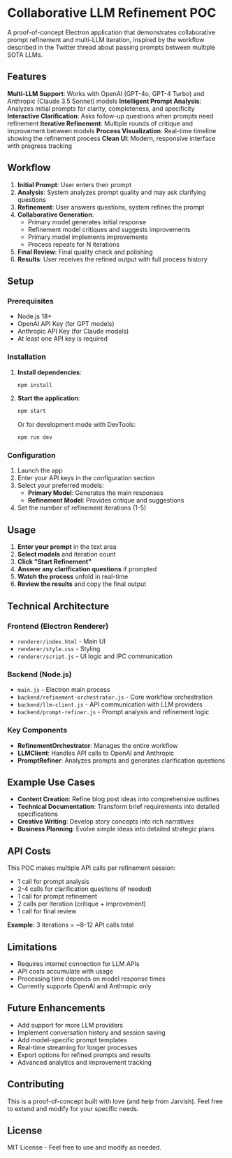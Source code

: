 # Collaborative LLM Refinement POC

A proof-of-concept Electron application that demonstrates collaborative prompt refinement and multi-LLM iteration, inspired by the workflow described in the Twitter thread about passing prompts between multiple SOTA LLMs.

## Features

**Multi-LLM Support**: Works with OpenAI (GPT-4o, GPT-4 Turbo) and Anthropic (Claude 3.5 Sonnet) models
**Intelligent Prompt Analysis**: Analyzes initial prompts for clarity, completeness, and specificity
**Interactive Clarification**: Asks follow-up questions when prompts need refinement
**Iterative Refinement**: Multiple rounds of critique and improvement between models
**Process Visualization**: Real-time timeline showing the refinement process
**Clean UI**: Modern, responsive interface with progress tracking

## Workflow

1. **Initial Prompt**: User enters their prompt
2. **Analysis**: System analyzes prompt quality and may ask clarifying questions
3. **Refinement**: User answers questions, system refines the prompt
4. **Collaborative Generation**: 
   - Primary model generates initial response
   - Refinement model critiques and suggests improvements
   - Primary model implements improvements
   - Process repeats for N iterations
5. **Final Review**: Final quality check and polishing
6. **Results**: User receives the refined output with full process history

## Setup

### Prerequisites

- Node.js 18+
- OpenAI API Key (for GPT models)
- Anthropic API Key (for Claude models)
- At least one API key is required

### Installation

1. **Install dependencies**:
   ```bash
   npm install
   ```

2. **Start the application**:
   ```bash
   npm start
   ```
   
   Or for development mode with DevTools:
   ```bash
   npm run dev
   ```

### Configuration

1. Launch the app
2. Enter your API keys in the configuration section
3. Select your preferred models:
   - **Primary Model**: Generates the main responses
   - **Refinement Model**: Provides critique and suggestions
4. Set the number of refinement iterations (1-5)

## Usage

1. **Enter your prompt** in the text area
2. **Select models** and iteration count
3. **Click "Start Refinement"**
4. **Answer any clarification questions** if prompted
5. **Watch the process** unfold in real-time
6. **Review the results** and copy the final output

## Technical Architecture

### Frontend (Electron Renderer)
- `renderer/index.html` - Main UI
- `renderer/style.css` - Styling
- `renderer/script.js` - UI logic and IPC communication

### Backend (Node.js)
- `main.js` - Electron main process
- `backend/refinement-orchestrator.js` - Core workflow orchestration
- `backend/llm-client.js` - API communication with LLM providers
- `backend/prompt-refiner.js` - Prompt analysis and refinement logic

### Key Components

- **RefinementOrchestrator**: Manages the entire workflow
- **LLMClient**: Handles API calls to OpenAI and Anthropic
- **PromptRefiner**: Analyzes prompts and generates clarification questions

## Example Use Cases

- **Content Creation**: Refine blog post ideas into comprehensive outlines
- **Technical Documentation**: Transform brief requirements into detailed specifications
- **Creative Writing**: Develop story concepts into rich narratives
- **Business Planning**: Evolve simple ideas into detailed strategic plans

## API Costs

This POC makes multiple API calls per refinement session:
- 1 call for prompt analysis
- 2-4 calls for clarification questions (if needed)
- 1 call for prompt refinement
- 2 calls per iteration (critique + improvement)
- 1 call for final review

**Example**: 3 iterations = ~8-12 API calls total

## Limitations

- Requires internet connection for LLM APIs
- API costs accumulate with usage
- Processing time depends on model response times
- Currently supports OpenAI and Anthropic only

## Future Enhancements

- Add support for more LLM providers
- Implement conversation history and session saving
- Add model-specific prompt templates
- Real-time streaming for longer processes
- Export options for refined prompts and results
- Advanced analytics and improvement tracking

## Contributing

This is a proof-of-concept built with love (and help from Jarvish). Feel free to extend and modify for your specific needs.

## License

MIT License - Feel free to use and modify as needed. 
